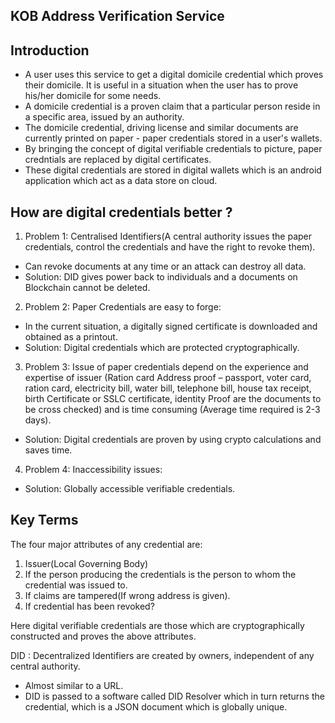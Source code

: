 ## KOB Address Verification Service

## Introduction

- A user uses this service to get a digital domicile credential which proves
their domicile. It is useful in a situation when the user has to prove his/her domicile for
some needs.
- A domicile credential is a proven claim that a particular person reside in a specific area, issued by an authority.
- The domicile credential, driving license and similar documents are currently printed on paper - paper credentials stored in a user's wallets.
- By bringing the concept of digital verifiable credentials to picture, paper credntials are replaced by digital certificates.
- These digital credentials are stored in digital wallets which is an android application which act as a data store on cloud.
## How are digital credentials better ?

1. Problem 1: Centralised Identifiers(A central authority issues the paper credentials, control the credentials and have the right to revoke them). 
- Can revoke documents at any time or an attack can destroy all data.
- Solution: DID gives power back to individuals and a documents on Blockchain cannot be deleted.
2. Problem 2: Paper Credentials are easy to forge: 
- In the current situation, a digitally signed certificate is downloaded and obtained as a printout.
- Solution: Digital credentials which are protected cryptographically. 
3. Problem 3: Issue of paper credentials depend on the experience and expertise of issuer (Ration card
Address proof – passport, voter card, ration card, electricity bill, water bill, telephone bill, house tax receipt, birth Certificate or SSLC certificate, identity Proof are the documents to be cross checked) and is time consuming (Average time required is 2-3 days).
- Solution: Digital credentials are proven by using crypto calculations and saves time.
4. Problem 4: Inaccessibility issues:
- Solution: Globally accessible verifiable credentials.

## Key Terms
The four major attributes of any credential are:
1. Issuer(Local Governing Body)
2. If the person producing the credentials is the person to whom the credential was issued to.
3. If claims are tampered(If wrong address is given).
4. If credential has been revoked?

Here digital verifiable credentials are those which are cryptographically constructed and  proves the above attributes.

DID : Decentralized Identifiers are created by owners, independent of any central authority.
- Almost similar to a URL.
- DID is passed to a software called DID Resolver which in turn returns the credential, which is a JSON document which is globally unique.
